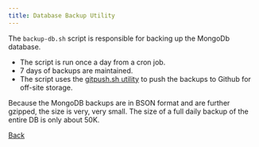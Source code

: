 ```yaml
---
title: Database Backup Utility
---
```


The `backup-db.sh` script is responsible for backing up the MongoDb database.

* The script is run once a day from a cron job.
* 7 days of backups are maintained.
* The script uses the [gitpush.sh utility](/pages/gitpush.sh.html) to push the backups to Github for off-site storage.

Because the MongoDB backups are in BSON format and are further gzipped, the size is very, very small. The size of a full daily backup of the entire DB is only about 50K. 

[Back](/)





